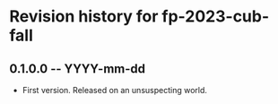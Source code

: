 # Revision history for fp-2023-cub-fall

## 0.1.0.0 -- YYYY-mm-dd

* First version. Released on an unsuspecting world.
